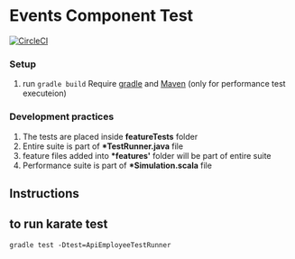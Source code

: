 # Events Component Test

[![CircleCI](https://circleci.com/gh/reachbharathan/Karate-Sample-Test-Framework.svg?style=svg)](https://circleci.com/gh/reachbharathan/Karate-Sample-Test-Framework)
### Setup
1. run `gradle build`
Require [gradle](https://gradle.org/) and [Maven](http://maven.apache.org/) (only for performance test executeion)

### Development practices
1. The tests are placed inside **featureTests** folder
2. Entire suite is part of **\*TestRunner.java** file
3. feature files added into **\*features'** folder will be part of entire suite 
4. Performance suite is part of **\*Simulation.scala** file
 

## Instructions

## to run karate test
``` 
gradle test -Dtest=ApiEmployeeTestRunner
```